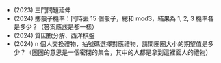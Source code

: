 
* (2023) 三門問題延伸
* (2024) 擲骰子機率：同時丟 15 個骰子，總和 mod3，結果為 1, 2, 3 機率各是多少？（答案應該是都一樣）
* (2024) 質因數分解、西洋棋盤
* (2024) n 個人交換禮物，抽號碼選擇對應禮物，請問圈圈大小的期望值是多少？（圈圈的意思是一個密閉的集合，其中的人都是拿到這裡面人的禮物）